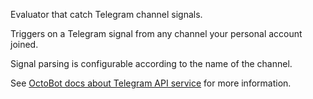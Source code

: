 Evaluator that catch Telegram channel signals.

Triggers on a Telegram signal from any channel your personal account joined.

Signal parsing is configurable according to the name of the channel.

See [OctoBot docs about Telegram API service](https://www.octobot.cloud/guides/octobot-interfaces/telegram/telegram-api?utm_source=octobot&utm_medium=dk&utm_campaign=regular_open_source_content&utm_content=telegramChannelSignalEvaluator) for more information.

